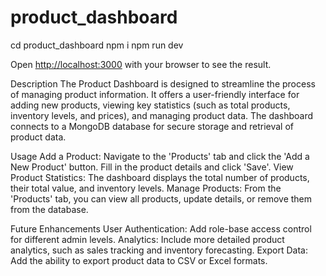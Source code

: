 # product_dashboard

cd product_dashboard
npm i
npm run dev


Open [http://localhost:3000](http://localhost:3000) with your browser to see the result.



Description
The Product Dashboard is designed to streamline the process of managing product information. It offers a user-friendly interface for adding new products, viewing key statistics (such as total products, inventory levels, and prices), and managing product data. The dashboard connects to a MongoDB database for secure storage and retrieval of product data.

Usage
        Add a Product: Navigate to the
'Products' tab and click the 'Add a New Product' button. Fill in the product details and click 'Save'.
        View Product Statistics: The 
dashboard displays the total number of products, their total value, and inventory levels.
        Manage Products: From the 'Products'
tab, you can view all products, update details, or remove them from the database.


Future Enhancements
        User Authentication: Add role-base
access control for different admin levels.
        Analytics: Include more
detailed product analytics, such as sales tracking and inventory forecasting.
        Export Data: Add the ability to 
export product data to CSV or Excel formats.
